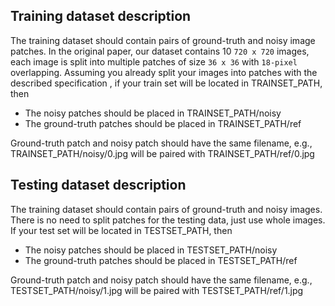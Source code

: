 
## Training dataset description

The training dataset should contain pairs of ground-truth and noisy image patches. In the original paper, our dataset contains 10 `720 x 720` images, 
each image is split into multiple patches of size `36 x 36` with `18-pixel` overlapping. Assuming you already split your images into patches with the described specification
, if your train set will be located in TRAINSET_PATH, then
- The noisy patches should be placed in TRAINSET_PATH/noisy
- The ground-truth patches should be placed in TRAINSET_PATH/ref

Ground-truth patch and noisy patch should have the same filename, e.g., TRAINSET_PATH/noisy/0.jpg will be paired with TRAINSET_PATH/ref/0.jpg

## Testing dataset description

The training dataset should contain pairs of ground-truth and noisy images. There is no need to split patches for the testing data, just use whole images. If your test set will be located in TESTSET_PATH, then
- The noisy patches should be placed in TESTSET_PATH/noisy
- The ground-truth patches should be placed in TESTSET_PATH/ref

Ground-truth patch and noisy patch should have the same filename, e.g., TESTSET_PATH/noisy/1.jpg will be paired with TESTSET_PATH/ref/1.jpg
